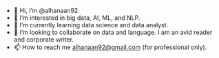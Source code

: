 - 👋 Hi, I’m @alhanaan92
- 👀 I’m interested in big data, AI, ML, and NLP.
- 🌱 I’m currently learning data science and data analyst.
- 💞️ I’m looking to collaborate on data and language. I am an avid reader and corporate writer.
- 📫 How to reach me alhanaan92@gmail.com (for professional only).

<!---
alhanaan92/alhanaan92 is a ✨ special ✨ repository because its `README.md` (this file) appears on your GitHub profile.
You can click the Preview link to take a look at your changes.
--->
